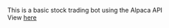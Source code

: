 This is a basic stock trading bot using the Alpaca API
<br>
View <a href="https://khachian-index.onrender.com/">here</a>
